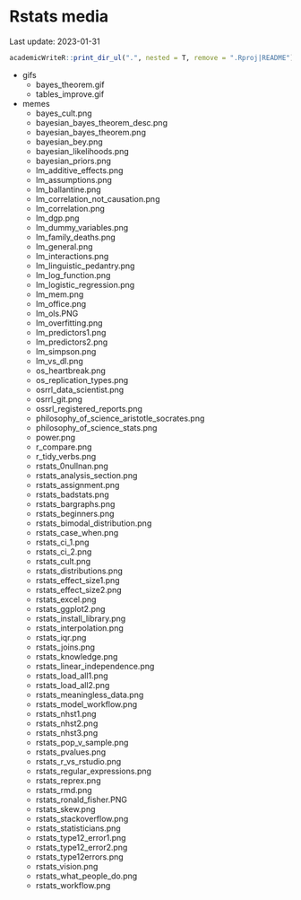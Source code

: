 
# Rstats media

Last update: 2023-01-31

``` r
academicWriteR::print_dir_ul(".", nested = T, remove = ".Rproj|README")
```

- gifs
  - bayes_theorem.gif
  - tables_improve.gif
- memes
  - bayes_cult.png
  - bayesian_bayes_theorem_desc.png
  - bayesian_bayes_theorem.png
  - bayesian_bey.png
  - bayesian_likelihoods.png
  - bayesian_priors.png
  - lm_additive_effects.png
  - lm_assumptions.png
  - lm_ballantine.png
  - lm_correlation_not_causation.png
  - lm_correlation.png
  - lm_dgp.png
  - lm_dummy_variables.png
  - lm_family_deaths.png
  - lm_general.png
  - lm_interactions.png
  - lm_linguistic_pedantry.png
  - lm_log_function.png
  - lm_logistic_regression.png
  - lm_mem.png
  - lm_office.png
  - lm_ols.PNG
  - lm_overfitting.png
  - lm_predictors1.png
  - lm_predictors2.png
  - lm_simpson.png
  - lm_vs_dl.png
  - os_heartbreak.png
  - os_replication_types.png
  - osrrl_data_scientist.png
  - osrrl_git.png
  - ossrl_registered_reports.png
  - philosophy_of_science_aristotle_socrates.png
  - philosophy_of_science_stats.png
  - power.png
  - r_compare.png
  - r_tidy_verbs.png
  - rstats_0nullnan.png
  - rstats_analysis_section.png
  - rstats_assignment.png
  - rstats_badstats.png
  - rstats_bargraphs.png
  - rstats_beginners.png
  - rstats_bimodal_distribution.png
  - rstats_case_when.png
  - rstats_ci_1.png
  - rstats_ci_2.png
  - rstats_cult.png
  - rstats_distributions.png
  - rstats_effect_size1.png
  - rstats_effect_size2.png
  - rstats_excel.png
  - rstats_ggplot2.png
  - rstats_install_library.png
  - rstats_interpolation.png
  - rstats_iqr.png
  - rstats_joins.png
  - rstats_knowledge.png
  - rstats_linear_independence.png
  - rstats_load_all1.png
  - rstats_load_all2.png
  - rstats_meaningless_data.png
  - rstats_model_workflow.png
  - rstats_nhst1.png
  - rstats_nhst2.png
  - rstats_nhst3.png
  - rstats_pop_v\_sample.png
  - rstats_pvalues.png
  - rstats_r\_vs_rstudio.png
  - rstats_regular_expressions.png
  - rstats_reprex.png
  - rstats_rmd.png
  - rstats_ronald_fisher.PNG
  - rstats_skew.png
  - rstats_stackoverflow.png
  - rstats_statisticians.png
  - rstats_type12_error1.png
  - rstats_type12_error2.png
  - rstats_type12errors.png
  - rstats_vision.png
  - rstats_what_people_do.png
  - rstats_workflow.png
